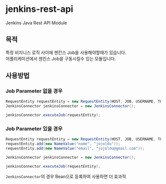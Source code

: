 # jenkins-rest-api

Jenkins Java Rest API Module  

## 목적

특정 비지니스 로직 사이에 젠킨스 Job을 사용해야할때가 있습니다.  
어플리케이션에서 젠킨스 Job을 구동시킬수 있는 모듈입니다. 

## 사용방법

### Job Parameter 없을 경우

```java
RequestEntity requestEntity = new RequestEntity(HOST, JOB, USERNAME, TOKEN);
JenkinsConnector jenkinsConnector = new JenkinsConnector();

jenkinsConnector.executeJob(requestEntity);
```

### Job Parameter 있을 경우

```java
RequestEntity requestEntity = new RequestEntity(HOST, JOB, USERNAME, TOKEN);
requestEntity.add(new NameValue("name", "jojoldu"));
requestEntity.add(new NameValue("email", "jojoldu@gmail.com"));

JenkinsConnector jenkinsConnector = new JenkinsConnector();

jenkinsConnector.executeJob(requestEntity);
```

```JenkinsConnector```의 경우 Bean으로 등록하여 사용하면 더 효과적
